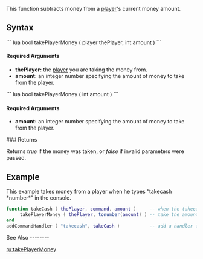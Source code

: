 This function subtracts money from a [player](/docs/player.md "wikilink")'s current money amount.

Syntax
------

<section name="Server" class="server" show="true">
``` lua
bool takePlayerMoney ( player thePlayer, int amount )
```

#### Required Arguments

-   **thePlayer:** the [player](/docs/player.md "wikilink") you are taking the money from.
-   **amount:** an integer number specifying the amount of money to take from the player.

</section>
<section name="Client" class="client" show="true">
``` lua
bool takePlayerMoney ( int amount )
```

#### Required Arguments

-   **amount:** an integer number specifying the amount of money to take from the player.

</section>
### Returns

Returns *true* if the money was taken, or *false* if invalid parameters were passed.

Example
-------

<section name="Server" class="server" show="true">
This example takes money from a player when he types “takecash *number*” in the console.

``` lua
function takeCash ( thePlayer, command, amount )     -- when the takecash command is called
     takePlayerMoney ( thePlayer, tonumber(amount) ) -- take the amount of money from the player
end
addCommandHandler ( "takecash", takeCash )           -- add a handler function for the command "takecash"
```

</section>
See Also
--------

[ru:takePlayerMoney](/docs/ru:takePlayerMoney.md "wikilink")
